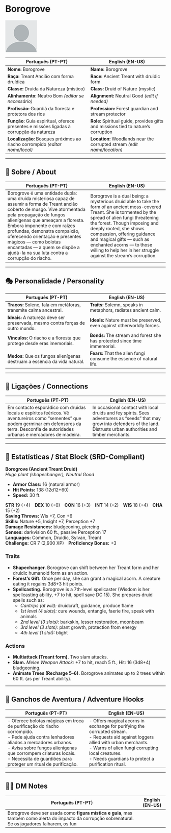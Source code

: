# Borogrove

![Borogrove](docs/assets/npc/npc_blank.png)

| **Português (PT-PT)** | **English (EN-US)** |
| --------------------- | ------------------- |
| **Nome:** Borogrove | **Name:** Borogrove |
| **Raça:** Treant Ancião com forma druídica | **Race:** Ancient Treant with druidic form |
| **Classe:** Druida da Natureza (místico) | **Class:** Druid of Nature (mystic) |
| **Alinhamento:** Neutro Bom *(editar se necessário)* | **Alignment:** Neutral Good *(edit if needed)* |
| **Profissão:** Guardiã da floresta e protetora dos rios | **Profession:** Forest guardian and stream protector |
| **Função:** Guia espiritual, oferece presentes e missões ligadas à corrupção da natureza | **Role:** Spiritual guide, provides gifts and missions tied to nature’s corruption |
| **Localização:** Bosques próximos ao riacho corrompido *(editar nome/local)* | **Location:** Woodlands near the corrupted stream *(edit name/location)* |

---

## 📖 Sobre / About

| **Português (PT-PT)** | **English (EN-US)** |
| --------------------- | ------------------- |
| Borogrove é uma entidade dupla: uma druida misteriosa capaz de assumir a forma de Treant ancião coberto de musgo. Vive atormentada pela propagação de fungos alienígenas que ameaçam a floresta. Embora imponente e com raízes profundas, demonstra compaixão, oferecendo orientação e presentes mágicos — como bolotas encantadas — a quem se dispõe a ajudá-la na sua luta contra a corrupção do riacho. | Borogrove is a dual being: a mysterious druid able to take the form of an ancient moss-covered Treant. She is tormented by the spread of alien fungi threatening the forest. Though imposing and deeply rooted, she shows compassion, offering guidance and magical gifts — such as enchanted acorns — to those willing to help her in her struggle against the stream’s corruption. |

---

## 🎭 Personalidade / Personality

| **Português (PT-PT)** | **English (EN-US)** |
| --------------------- | ------------------- |
| **Traços:** Solene, fala em metáforas, transmite calma ancestral. | **Traits:** Solemn, speaks in metaphors, radiates ancient calm. |
| **Ideais:** A natureza deve ser preservada, mesmo contra forças de outro mundo. | **Ideals:** Nature must be preserved, even against otherworldly forces. |
| **Vínculos:** O riacho e a floresta que protege desde eras imemoriais. | **Bonds:** The stream and forest she has protected since time immemorial. |
| **Medos:** Que os fungos alienígenas destruam a essência da vida natural. | **Fears:** That the alien fungi consume the essence of natural life. |

---

## 🔗 Ligações / Connections

| **Português (PT-PT)** | **English (EN-US)** |
| --------------------- | ------------------- |
| Em contacto esporádico com druidas locais e espíritos feéricos. Vê aventureiros como “sementes” que podem germinar em defensores da terra. Desconfia de autoridades urbanas e mercadores de madeira. | In occasional contact with local druids and fey spirits. Sees adventurers as “seeds” that may grow into defenders of the land. Distrusts urban authorities and timber merchants. |

---

<!-- 🔒 DM-ONLY SECTION BELOW -->

## 🧩 Estatísticas / Stat Block (SRD-Compliant)

**Borogrove (Ancient Treant Druid)**  
*Huge plant (shapechanger), Neutral Good*

- **Armor Class:** 16 (natural armor)  
- **Hit Points:** 138 (12d12+60)  
- **Speed:** 30 ft.  

**STR** 19 (+4) **DEX** 10 (+0) **CON** 16 (+3) **INT** 14 (+2) **WIS** 18 (+4) **CHA** 15 (+2)  
**Saving Throws:** Wis +7, Con +6  
**Skills:** Nature +5, Insight +7, Perception +7  
**Damage Resistances:** bludgeoning, piercing  
**Senses:** darkvision 60 ft., passive Perception 17  
**Languages:** Common, Druidic, Sylvan, Treant  
**Challenge:** CR 7 (2,900 XP) **Proficiency Bonus:** +3  

### Traits
- **Shapechanger.** Borogrove can shift between her Treant form and her druidic humanoid form as an action.  
- **Forest’s Gift.** Once per day, she can grant a magical acorn. A creature eating it regains 3d8+3 hit points.  
- **Spellcasting.** Borogrove is a 7th-level spellcaster (Wisdom is her spellcasting ability, +7 to hit, spell save DC 15). She prepares druid spells such as:  
  - *Cantrips (at will):* druidcraft, guidance, produce flame  
  - *1st level (4 slots):* cure wounds, entangle, faerie fire, speak with animals  
  - *2nd level (3 slots):* barkskin, lesser restoration, moonbeam  
  - *3rd level (3 slots):* plant growth, protection from energy  
  - *4th level (1 slot):* blight  

### Actions
- **Multiattack (Treant form).** Two slam attacks.  
- **Slam.** *Melee Weapon Attack:* +7 to hit, reach 5 ft., Hit: 16 (3d8+4) bludgeoning.  
- **Animate Trees (Recharge 5–6).** Borogrove animates up to 2 trees within 60 ft. (as per Treant ability).  

---

## 🎲 Ganchos de Aventura / Adventure Hooks

| **Português (PT-PT)** | **English (EN-US)** |
| --------------------- | ------------------- |
| - Oferece bolotas mágicas em troca de purificação do riacho corrompido.<br>- Pede ajuda contra lenhadores aliados a mercadores urbanos.<br>- Avisa sobre fungos alienígenas que corrompem criaturas locais.<br>- Necessita de guardiões para proteger um ritual de purificação. | - Offers magical acorns in exchange for purifying the corrupted stream.<br>- Requests aid against loggers allied with urban merchants.<br>- Warns of alien fungi corrupting local creatures.<br>- Needs guardians to protect a purification ritual. |

---

## 🧑‍💻 DM Notes

| **Português (PT-PT)** | **English (EN-US)** |
| --------------------- | ------------------- |
| Borogrove deve ser usada como **figura mística e guia**, mas também como alerta do impacto da corrupção sobrenatural. Se os jogadores falharem, os fun

